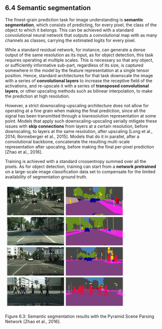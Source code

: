 ## 6.4    Semantic segmentation

The finest-grain prediction task for image understanding is **semantic segmentation**, which consists of predicting, for every pixel, the class of the object to which it belongs. This can be achieved with a standard convolutional neural network that outputs a convolutional map with as many channels as classes, carrying the estimated logits for every pixel.

While a standard residual network, for instance, can generate a dense output of the same resolution as its input, as for object detection, this task requires operating at multiple scales. This is necessary so that any object, or sufficiently informative sub-part, regardless of its size, is captured somewhere in the model by the feature representation at a single tensor position. Hence, standard architectures for that task downscale the image with a series of **convolutional layers** to increase the receptive field of the activations, and re-upscale it with a series of **transposed convolutional layers**, or other upscaling methods such as bilinear interpolation, to make the prediction at high resolution.

However, a strict downscaling-upscaling architecture does not allow for operating at a fine grain when making the final prediction, since all the signal has been transmitted through a lowresolution representation at some point. Models that apply such downscaling-upscaling serially mitigate these issues with **skip connections** from layers at a certain resolution, before downscaling, to layers at the same resolution, after upscaling [Long et al., 2014; Ronneberger et al., 2015]. Models that do it in parallel, after a convolutional backbone, concatenate the resulting multi-scale representation after upscaling, before making the final per-pixel prediction [Zhao et al., 2016].

Training is achieved with a standard crossentropy summed over all the pixels. As for object detection, training can start from a **network pretrained** on a large-scale image classification data set to compensate for the limited availability of segmentation ground truth.

![image-20230618172600880](media1/image-20230618172600880.png)

Figure 6.3: Semantic segmentation results with the Pyramid Scene Parsing Network [Zhao et al., 2016].
